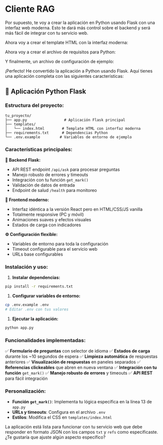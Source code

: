 # Cliente RAG

Por supuesto, te voy a crear la aplicación en Python usando Flask con una interfaz web moderna. Esto te dará más control sobre el backend y será más fácil de integrar con tu servicio web.

Ahora voy a crear el template HTML con la interfaz moderna:

Ahora voy a crear el archivo de requisitos para Python:

Y finalmente, un archivo de configuración de ejemplo:

¡Perfecto! He convertido la aplicación a Python usando Flask. Aquí tienes una aplicación completa con las siguientes características:

## 🐍 **Aplicación Python Flask**

### **Estructura del proyecto:**

```
tu_proyecto/
├── app.py                 # Aplicación Flask principal
├── templates/
│   └── index.html        # Template HTML con interfaz moderna
├── requirements.txt      # Dependencias Python
└── .env.example         # Variables de entorno de ejemplo
```

### **Características principales:**

**🚀 Backend Flask:**

- API REST endpoint `/api/ask` para procesar preguntas
- Manejo robusto de errores y timeouts
- Integración con tu función `get_mark()`
- Validación de datos de entrada
- Endpoint de salud `/health` para monitoreo

**🎨 Frontend moderno:**

- Interfaz idéntica a la versión React pero en HTML/CSS/JS vanilla
- Totalmente responsive (PC y móvil)
- Animaciones suaves y efectos visuales
- Estados de carga con indicadores

**⚙️ Configuración flexible:**

- Variables de entorno para toda la configuración
- Timeout configurable para el servicio web
- URLs base configurables

### **Instalación y uso:**

1. **Instalar dependencias:**

```bash
pip install -r requirements.txt
```

1. **Configurar variables de entorno:**

```bash
cp .env.example .env
# Editar .env con tus valores
```

1. **Ejecutar la aplicación:**

```bash
python app.py
```

### **Funcionalidades implementadas:**

✅ **Formulario de preguntas** con selector de idioma
✅ **Estados de carga** durante los ~10 segundos de espera
✅ **Limpieza automática** de respuestas anteriores
✅ **Visualización de respuestas** en paneles separados
✅ **Referencias clickeables** que abren en nueva ventana
✅ **Integración con tu función** `get_mark()`
✅ **Manejo robusto de errores** y timeouts
✅ **API REST** para fácil integración

### **Personalización:**

- **Función `get_mark()`**: Implementa tu lógica específica en la línea 13 de `app.py`
- **URLs y timeouts**: Configura en el archivo `.env`
- **Estilos**: Modifica el CSS en `templates/index.html`

La aplicación está lista para funcionar con tu servicio web que debe responder en formato JSON con los campos `txt` y `refs` como especificaste. ¿Te gustaría que ajuste algún aspecto específico?